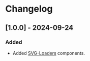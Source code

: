 # Changelog

## [1.0.0] - 2024-09-24

### Added

- Added [SVG-Loaders](https://github.com/SamHerbert/SVG-Loaders) components.
